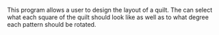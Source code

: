 This program allows a user to design the layout of a quilt. The can select what each square of the quilt should look like as well as to what degree each pattern should be rotated.